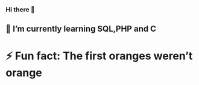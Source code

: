 ### Hi there 👋


## 🌱 I’m currently learning SQL,PHP and C


# ⚡ Fun fact: The first oranges weren’t orange
